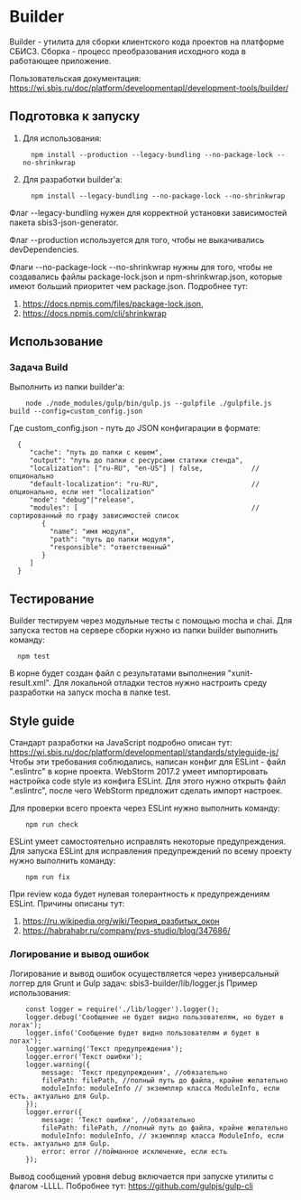 # Builder 
Builder - утилита для сборки клиентского кода проектов на платформе СБИС3. 
Сборка - процесс преобразования исходного кода в работающее приложение. 

Пользовательская документация: https://wi.sbis.ru/doc/platform/developmentapl/development-tools/builder/

## Подготовка к запуску

1. Для использования:

         npm install --production --legacy-bundling --no-package-lock --no-shrinkwrap 

2. Для разработки builder'а:

         npm install --legacy-bundling --no-package-lock --no-shrinkwrap

Флаг --legacy-bundling нужен для корректной установки зависимостей пакета sbis3-json-generator.

Флаг --production используется для того, чтобы не выкачивались devDependencies.

Флаги --no-package-lock --no-shrinkwrap нужны для того, чтобы не создавались файлы package-lock.json и 
npm-shrinkwrap.json, которые имеют больший приоритет чем package.json. 
Подробнее тут:
1. https://docs.npmjs.com/files/package-lock.json, 
2. https://docs.npmjs.com/cli/shrinkwrap
 
## Использование

### Задача Build

Выполнить из папки builder'а:

        node ./node_modules/gulp/bin/gulp.js --gulpfile ./gulpfile.js build --config=custom_config.json 

Где custom_config.json - путь до JSON конфигарации в формате:

      {
         "cache": "путь до папки с кешем",
         "output": "путь до папки с ресурсами статики стенда",
         "localization": ["ru-RU", "en-US"] | false,            //опционально
         "default-localization": "ru-RU",                       //опционально, если нет "localization" 
         "mode": "debug"|"release",
         "modules": [                                           //сортированный по графу зависимостей список
            {
              "name": "имя модуля",
              "path": "путь до папки модуля",
              "responsible": "ответственный"
            }
         ]
      }

## Тестирование

Builder тестируем через модульные тесты с помощью mocha и chai. 
Для запуска тестов на сервере сборки нужно из папки builder выполнить команду:

      npm test

В корне будет создан файл с результатами выполнения "xunit-result.xml".
Для локальной отладки тестов нужно настроить среду разработки на запуск mochа в папке test. 

## Style guide
Стандарт разработки на JavaScript подробно описан тут: https://wi.sbis.ru/doc/platform/developmentapl/standards/styleguide-js/
Чтобы эти требования соблюдались, написан конфиг для ESLint - файл ".eslintrc" в корне проекта.
WebStorm 2017.2 умеет импортировать настройка code style из конфига ESLint. Для этого нужно открыть файл ".eslintrc", 
после чего WebStorm предложит сделать импорт настроек.


Для проверки всего проекта через ESLint нужно выполнить команду:

        npm run check 

ESLint умеет самостоятельно исправлять некоторые предупреждения. Для запуска ESLint для исправления
предупреждений по всему проекту нужно выполнить команду:

        npm run fix 

При review кода будет нулевая толерантность к предупреждениям ESLint. Причины описаны тут: 
1. https://ru.wikipedia.org/wiki/Теория_разбитых_окон
2. https://habrahabr.ru/company/pvs-studio/blog/347686/

### Логирование и вывод ошибок
Логирование и вывод ошибок осуществляется через универсальный логгер для Grunt и Gulp задач: sbis3-builder/lib/logger.js
Пример использования: 

        const logger = require('./lib/logger').logger();
        logger.debug('Сообщение не будет видно пользователям, но будет в логах');
        logger.info('Сообщение будет видно пользователям и будет в логах');
        logger.warning('Текст предупреждения');
        logger.error('Текст ошибки');
        logger.warning({
            message: 'Текст предупреждения', //обязательно
            filePath: filePath, //полный путь до файла, крайне желательно
            moduleInfo: moduleInfo // экземпляр класса ModuleInfo, если есть. актуально для Gulp.
        });
        logger.error({
            message: 'Текст ошибки', //обязательно
            filePath: filePath, //полный путь до файла, крайне желательно
            moduleInfo: moduleInfo, // экземпляр класса ModuleInfo, если есть. актуально для Gulp.
            error: error //пойманное исключение, если есть
        });

Вывод сообщений уровня debug включается при запуске утилиты с флагом -LLLL. Побробнее тут: https://github.com/gulpjs/gulp-cli
